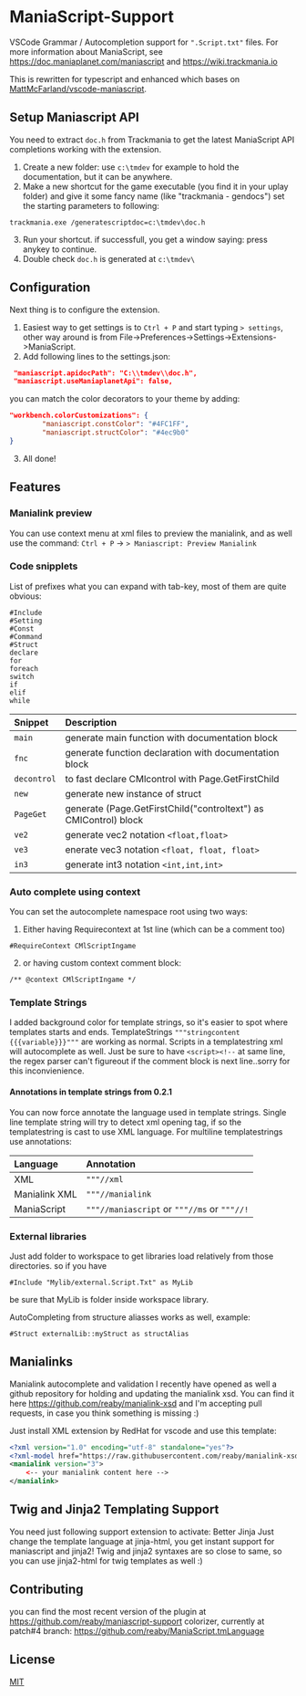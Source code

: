 # ManiaScript-Support

VSCode Grammar / Autocompletion support for `".Script.txt"` files.
For more information about ManiaScript, see https://doc.maniaplanet.com/maniascript and https://wiki.trackmania.io

This is rewritten for typescript and enhanced which bases on [MattMcFarland/vscode-maniascript](https://github.com/MattMcFarland/vscode-maniascript).

## Setup Maniascript API

You need to extract `doc.h` from Trackmania to get the latest ManiaScript API completions working with the extension.

1. Create a new folder: use `c:\tmdev` for example to hold the documentation, but it can be anywhere.
2. Make a new shortcut for the game executable (you find it in your uplay folder) and give it some fancy name (like "trackmania - gendocs") set the starting parameters to following:
```
trackmania.exe /generatescriptdoc=c:\tmdev\doc.h
```

3. Run your shortcut. if successfull, you get a window saying: press anykey to continue.
4. Double check `doc.h` is generated at `c:\tmdev\`

## Configuration

Next thing is to configure the extension.
1. Easiest way to get settings is to `Ctrl + P` and start typing `> settings`, other way around is from File->Preferences->Settings->Extensions->ManiaScript.
2. Add following lines to the settings.json:

```json
 "maniascript.apidocPath": "C:\\tmdev\\doc.h",
 "maniascript.useManiaplanetApi": false,
```

you can match the color decorators to your theme by adding:

```json
"workbench.colorCustomizations": {
        "maniascript.constColor": "#4FC1FF",
        "maniascript.structColor": "#4ec9b0"
}
```

3. All done!

## Features

### Manialink preview
You can use context menu at xml files to preview the manialink, and as well use the command: `Ctrl + P` -> `> Maniascript: Preview Manialink`

### Code snipplets
List of prefixes what you can expand with tab-key, most of them are quite obvious:

```
#Include
#Setting
#Const
#Command
#Struct
declare
for
foreach
switch
if
elif
while
```

| Snippet     |                           Description                            |
| :---------- | :--------------------------------------------------------------  |
| `main`      |         generate main function with documentation block          |
| `fnc`       |      generate function declaration with documentation block      |
| `decontrol` |        to fast declare CMlcontrol with Page.GetFirstChild        |
| `new`       |                 generate new instance of struct                  |
| `PageGet`   | generate (Page.GetFirstChild("controltext") as CMlControl) block |
| `ve2`       |              generate vec2 notation `<float,float>`              |
| `ve3`       |          enerate vec3 notation `<float, float, float>`           |
| `in3`       |              generate int3 notation `<int,int,int>`              |

### Auto complete using context
You can set the autocomplete namespace root using two ways:
1. Either having Requirecontext at 1st line (which can be a comment too)
```
#RequireContext CMlScriptIngame
```
2. or having custom context comment block:
```
/** @context CMlScriptIngame */
```

### Template Strings
I added background color for template strings, so it's easier to spot where templates starts and ends.
TemplateStrings `"""stringcontent {{{variable}}}"""` are working as normal. Scripts in a templatestring xml will autocomplete as well. Just be sure to have `<script><!--` at same line, the regex parser can't figureout if the comment block is next line..sorry for this inconvienience.

#### Annotations in template strings from 0.2.1
You can now force annotate the language used in template strings.
Single line template string will try to detect xml opening tag, if so the templatestring is cast to use XML language. For multiline templatestrings use annotations:

| Language    | Annotation                                                       |
| :---------- | :--------------------------------------------------------------  |
| XML | `"""//xml` |
| Manialink XML |  `"""//manialink` | 
| ManiaScript | `"""//maniascript` or `"""//ms` or `"""//!` |

### External libraries
Just add folder to workspace to get libraries load relatively from those directories.
so if you have
```
#Include "Mylib/external.Script.Txt" as MyLib
```
be sure that MyLib is folder inside workspace library.

AutoCompleting from structure aliasses works as well, example:
```
#Struct externalLib::myStruct as structAlias
```

## Manialinks

Manialink autocomplete and validation
I recently have opened as well a github repository for holding and updating the manialink xsd.
You can find it here https://github.com/reaby/manialink-xsd
and I'm accepting pull requests, in case you think something is missing :)

Just install XML extension by RedHat for vscode and use this template:

```xml
<?xml version="1.0" encoding="utf-8" standalone="yes"?>
<?xml-model href="https://raw.githubusercontent.com/reaby/manialink-xsd/main/manialink_v3.xsd" ?>
<manialink version="3">
    <-- your manialink content here -->
</manialink>
```

## Twig and Jinja2 Templating Support
You need just following support extension to activate: Better Jinja
Just change the template language at jinja-html, you get instant support for maniascript and jinja2!
Twig and jinja2 syntaxes are so close to same, so you can use jinja2-html for twig templates as well :)

## Contributing
you can find the most recent version of the plugin at https://github.com/reaby/maniascript-support
colorizer, currently at patch#4 branch:
https://github.com/reaby/ManiaScript.tmLanguage

## License

[MIT](./LICENSE)
